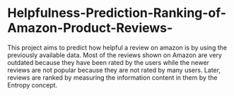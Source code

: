 # Helpfulness-Prediction-Ranking-of-Amazon-Product-Reviews-

This project aims to predict how helpful a review on amazon is by using the previously available data. Most of the reviews shown on Amazon are very outdated because they have been rated by the users while the newer reviews are not popular because they are not rated by many users. Later, reviews are ranked by measuring the information content in them by the Entropy concept.
